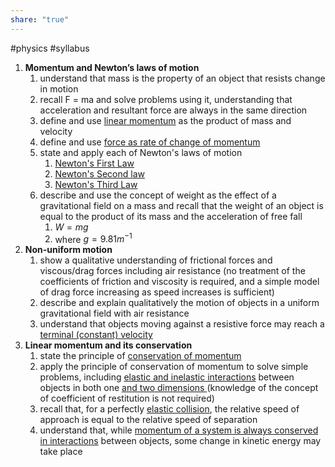 ```yaml
---
share: "true"
---
```

#physics #syllabus 

1. **Momentum and Newton’s laws of motion**
	1. understand that mass is the property of an object that resists change in motion
	2. recall F = ma and solve problems using it, understanding that acceleration and resultant force are always in the same direction 
	3. define and use [ linear momentum](Momentum.md) as the product of mass and velocity
	4. define and use [force as rate of change of momentum](Force%20as%20change%20of%20momentum.md)
	5. state and apply each of Newton's laws of motion
		1. [Newton's First Law](Newton's%20First%20Law.md)
		2. [Newton's Second law](Newton's%20second%20law.md)
		3. [Newton's Third Law](Newton's%20Third%20Law.md)
	6. describe and use the concept of weight as the effect of a gravitational field on a mass and recall that the weight of an object is equal to the product of its mass and the acceleration of free fall
		1. $W=mg$ 
		2. where $g=9.81m^{-1}$
2. **Non-uniform motion**
	1. show a qualitative understanding of frictional forces and viscous/drag forces including air resistance (no treatment of the coefficients of friction and viscosity is required, and a simple model of drag force increasing as speed increases is sufficient)
	2. describe and explain qualitatively the motion of objects in a uniform gravitational field with air resistance
	3. understand that objects moving against a resistive force may reach a [terminal (constant) velocity](Terminal%20Velocity.md)
3. **Linear momentum and its conservation**
	1. state the principle of [conservation of momentum](Momentum.md)
	2. apply the principle of conservation of momentum to solve simple problems, including [elastic and inelastic interactions](Types%20of%20collision.md) between objects in both one [and two dimensions ](Impact%20at%20an%20angle.md)(knowledge of the concept of coefficient of restitution is not required)
	3. recall that, for a perfectly [elastic collision](Types%20of%20collision.md), the relative speed of approach is equal to the relative speed of separation
	4. understand that, while [momentum of a system is always conserved in interactions](Momentum.md) between objects, some change in kinetic energy may take place